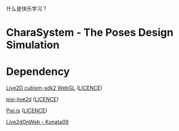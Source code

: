 什么是快乐学习？

# CharaSystem - The Poses Design Simulation

# Dependency

[Live2D cubism-sdk2 WebGL](http://sites.cybernoids.jp/cubism-sdk2_e/webgl2-1) ([LICENCE](http://sites.cybernoids.jp/cubism-sdk2_e/policy-sdk))

[pixi-live2d](https://github.com/avgjs/pixi-live2d) ([LICENCE](https://github.com/avgjs/pixi-live2d/blob/master/LICENSE.txt))

[Pixi.js](https://github.com/pixijs/pixi.js) ([LICENCE](https://github.com/pixijs/pixi.js/blob/master/LICENSE.txt))

[Live2dOnWeb - Konata09](https://github.com/Konata09/Live2dOnWeb)
